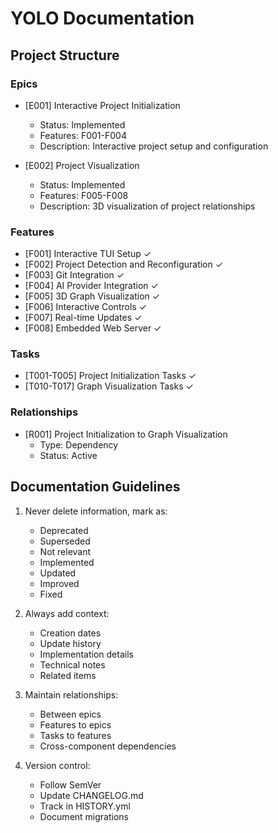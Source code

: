 # YOLO Documentation

## Project Structure

### Epics
- [E001] Interactive Project Initialization
  - Status: Implemented
  - Features: F001-F004
  - Description: Interactive project setup and configuration

- [E002] Project Visualization
  - Status: Implemented
  - Features: F005-F008
  - Description: 3D visualization of project relationships

### Features
- [F001] Interactive TUI Setup ✓
- [F002] Project Detection and Reconfiguration ✓
- [F003] Git Integration ✓
- [F004] AI Provider Integration ✓
- [F005] 3D Graph Visualization ✓
- [F006] Interactive Controls ✓
- [F007] Real-time Updates ✓
- [F008] Embedded Web Server ✓

### Tasks
- [T001-T005] Project Initialization Tasks ✓
- [T010-T017] Graph Visualization Tasks ✓

### Relationships
- [R001] Project Initialization to Graph Visualization
  - Type: Dependency
  - Status: Active

## Documentation Guidelines
1. Never delete information, mark as:
   - Deprecated
   - Superseded
   - Not relevant
   - Implemented
   - Updated
   - Improved
   - Fixed

2. Always add context:
   - Creation dates
   - Update history
   - Implementation details
   - Technical notes
   - Related items

3. Maintain relationships:
   - Between epics
   - Features to epics
   - Tasks to features
   - Cross-component dependencies

4. Version control:
   - Follow SemVer
   - Update CHANGELOG.md
   - Track in HISTORY.yml
   - Document migrations